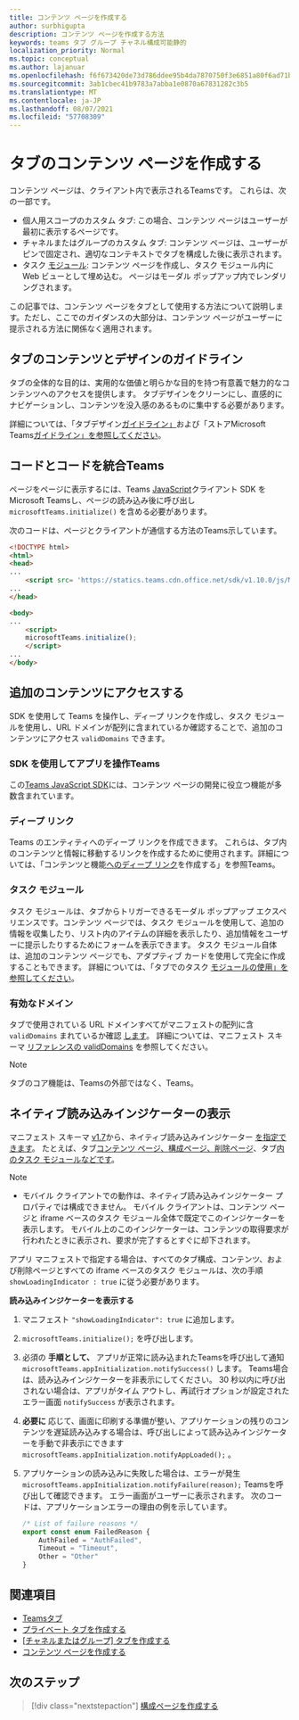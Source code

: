 ```yaml
---
title: コンテンツ ページを作成する
author: surbhigupta
description: コンテンツ ページを作成する方法
keywords: teams タブ グループ チャネル構成可能静的
localization_priority: Normal
ms.topic: conceptual
ms.author: lajanuar
ms.openlocfilehash: f6f673420de73d786ddee95b4da7870750f3e6851a80f6ad71b1e606d650ba60
ms.sourcegitcommit: 3ab1cbec41b9783a7abba1e0870a67831282c3b5
ms.translationtype: MT
ms.contentlocale: ja-JP
ms.lasthandoff: 08/07/2021
ms.locfileid: "57708309"
---
```

# <a name="create-a-content-page-for-your-tab"></a>タブのコンテンツ ページを作成する

コンテンツ ページは、クライアント内で表示されるTeamsです。 これらは、次の一部です。

* 個人用スコープのカスタム タブ: この場合、コンテンツ ページはユーザーが最初に表示するページです。
* チャネルまたはグループのカスタム タブ: コンテンツ ページは、ユーザーがピンで固定され、適切なコンテキストでタブを構成した後に表示されます。
* タスク [モジュール](~/task-modules-and-cards/what-are-task-modules.md): コンテンツ ページを作成し、タスク モジュール内に Web ビューとして埋め込む。 ページはモーダル ポップアップ内でレンダリングされます。

この記事では、コンテンツ ページをタブとして使用する方法について説明します。ただし、ここでのガイダンスの大部分は、コンテンツ ページがユーザーに提示される方法に関係なく適用されます。

## <a name="tab-content-and-design-guidelines"></a>タブのコンテンツとデザインのガイドライン

タブの全体的な目的は、実用的な価値と明らかな目的を持つ有意義で魅力的なコンテンツへのアクセスを提供します。 タブデザインをクリーンにし、直感的にナビゲーションし、コンテンツを没入感のあるものに集中する必要があります。

詳細については、「タブデザイン[ガイドライン」](~/tabs/design/tabs.md)および「ストアMicrosoft Teams[ガイドライン」を参照してください](~/concepts/deploy-and-publish/appsource/prepare/teams-store-validation-guidelines.md)。

## <a name="integrate-your-code-with-teams"></a>コードとコードを統合Teams

ページをページに表示するには、Teams [JavaScript](/javascript/api/overview/msteams-client?view=msteams-client-js-latest&preserve-view=true)クライアント SDK をMicrosoft Teamsし、ページの読み込み後に呼び出し `microsoftTeams.initialize()` を含める必要があります。 

次のコードは、ページとクライアントが通信する方法のTeams示しています。

```html
<!DOCTYPE html>
<html>
<head>
...
    <script src= 'https://statics.teams.cdn.office.net/sdk/v1.10.0/js/MicrosoftTeams.min.js'></script>
...
</head>

<body>
...
    <script>
    microsoftTeams.initialize();
    </script>
...
</body>
```

## <a name="access-additional-content"></a>追加のコンテンツにアクセスする

SDK を使用して Teams を操作し、ディープ リンクを作成し、タスク モジュールを使用し、URL ドメインが配列に含まれているか確認することで、追加のコンテンツにアクセス `validDomains` できます。

### <a name="use-the-sdk-to-interact-with-teams"></a>SDK を使用してアプリを操作Teams

この[Teams JavaScript SDK](~/tabs/how-to/using-teams-client-sdk.md)には、コンテンツ ページの開発に役立つ機能が多数含まれています。

### <a name="deep-links"></a>ディープ リンク

Teams のエンティティへのディープ リンクを作成できます。 これらは、タブ内のコンテンツと情報に移動するリンクを作成するために使用されます。詳細については、「コンテンツと機能[へのディープ リンク](~/concepts/build-and-test/deep-links.md)を作成する」を参照Teams。

### <a name="task-modules"></a>タスク モジュール

タスク モジュールは、タブからトリガーできるモーダル ポップアップ エクスペリエンスです。コンテンツ ページでは、タスク モジュールを使用して、追加の情報を収集したり、リスト内のアイテムの詳細を表示したり、追加情報をユーザーに提示したりするためにフォームを表示できます。 タスク モジュール自体は、追加のコンテンツ ページでも、アダプティブ カードを使用して完全に作成することもできます。 詳細については、「タブでのタスク [モジュールの使用」を参照してください](~/task-modules-and-cards/task-modules/task-modules-tabs.md)。

### <a name="valid-domains"></a>有効なドメイン

タブで使用されている URL ドメインすべてがマニフェストの配列に含 `validDomains` まれているか確認 [します](~/concepts/build-and-test/apps-package.md)。 詳細については、マニフェスト スキーマ [リファレンスの validDomains](~/resources/schema/manifest-schema.md#validdomains) を参照してください。

> [!NOTE]
> タブのコア機能は、Teamsの外部ではなく、Teams。

## <a name="show-a-native-loading-indicator"></a>ネイティブ読み込みインジケーターの表示

マニフェスト スキーマ [v1.7](../../../resources/schema/manifest-schema.md)から、ネイティブ読み込みインジケーター [を指定できます](../../../resources/schema/manifest-schema.md#showloadingindicator)。 たとえば、タブ[コンテンツ ページ、](#integrate-your-code-with-teams)[構成ページ、](configuration-page.md)[削除ページ](removal-page.md)、タブ[内のタスク モジュールなどです](../../../task-modules-and-cards/task-modules/task-modules-tabs.md)。

> [!NOTE]
> * モバイル クライアントでの動作は、ネイティブ読み込みインジケーター プロパティでは構成できません。 モバイル クライアントは、コンテンツ ページと iframe ベースのタスク モジュール全体で既定でこのインジケーターを表示します。 モバイル上のこのインジケーターは、コンテンツの取得要求が行われたときに表示され、要求が完了するとすぐに却下されます。

アプリ マニフェストで指定する場合は、すべてのタブ構成、コンテンツ、および削除ページとすべての iframe ベースのタスク モジュールは、次の手順 `showLoadingIndicator : true`  に従う必要があります。

**読み込みインジケーターを表示する**

1. マニフェスト `"showLoadingIndicator": true` に追加します。
1. `microsoftTeams.initialize();` を呼び出します。
1. 必須の **手順として、** アプリが正常に読み込まれたTeamsを呼び出して通知 `microsoftTeams.appInitialization.notifySuccess()` します。 Teams場合は、読み込みインジケーターを非表示にしてください。 30 秒以内に呼び出されない場合は、アプリがタイム アウトし、再試行オプションが設定されたエラー画面 `notifySuccess`  が表示されます。
1. **必要に** 応じて、画面に印刷する準備が整い、アプリケーションの残りのコンテンツを遅延読み込みする場合は、呼び出しによって読み込みインジケーターを手動で非表示にできます `microsoftTeams.appInitialization.notifyAppLoaded();` 。
1. アプリケーションの読み込みに失敗した場合は、エラーが発生 `microsoftTeams.appInitialization.notifyFailure(reason);` Teamsを呼び出して確認できます。 エラー画面がユーザーに表示されます。 次のコードは、アプリケーションエラーの理由の例を示しています。

    ```typescript
    /* List of failure reasons */
    export const enum FailedReason {
        AuthFailed = "AuthFailed",
        Timeout = "Timeout",
        Other = "Other"
    }
    ```

## <a name="see-also"></a>関連項目

* [Teamsタブ](~/tabs/what-are-tabs.md)
* [プライベート タブを作成する](~/tabs/how-to/create-personal-tab.md)
* [[チャネルまたはグループ] タブを作成する](~/tabs/how-to/create-channel-group-tab.md)
* [コンテンツ ページを作成する](~/tabs/how-to/create-tab-pages/content-page.md)

## <a name="next-step"></a>次のステップ

> [!div class="nextstepaction"]
> [構成ページを作成する](~/tabs/how-to/create-tab-pages/configuration-page.md)
